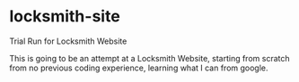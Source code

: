 # locksmith-site
Trial Run for Locksmith Website

This is going to be an attempt at a Locksmith Website, starting from scratch from no previous coding experience, learning what I can from google.
